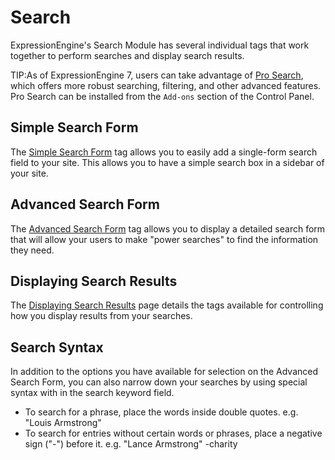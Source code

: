 <!--
    This source file is part of the open source project
    ExpressionEngine User Guide (https://github.com/ExpressionEngine/ExpressionEngine-User-Guide)

    @link      https://expressionengine.com/
    @copyright Copyright (c) 2003-2020, Packet Tide, LLC (https://packettide.com)
    @license   https://expressionengine.com/license Licensed under Apache License, Version 2.0
-->

# Search

ExpressionEngine's Search Module has several individual tags that work together to perform searches and display search results.

TIP:As of ExpressionEngine 7, users can take advantage of [Pro Search](add-ons/pro-search/overview.md), which offers more robust searching, filtering, and other advanced features. Pro Search can be installed from the `Add-ons` section of the Control Panel.

## Simple Search Form

The [Simple Search Form](add-ons/search/simple.md) tag allows you to easily add a single-form search field to your site. This allows you to have a simple search box in a sidebar of your site.

## Advanced Search Form

The [Advanced Search Form](add-ons/search/advanced.md) tag allows you to display a detailed search form that will allow your users to make "power searches" to find the information they need.

## Displaying Search Results

The [Displaying Search Results](add-ons/search/results.md) page details the tags available for controlling how you display results from your searches.

## Search Syntax

In addition to the options you have available for selection on the Advanced Search Form, you can also narrow down your searches by using special syntax with in the search keyword field.

- To search for a phrase, place the words inside double quotes. e.g. "Louis Armstrong"
- To search for entries without certain words or phrases, place a negative sign ("-") before it. e.g. "Lance Armstrong" -charity
